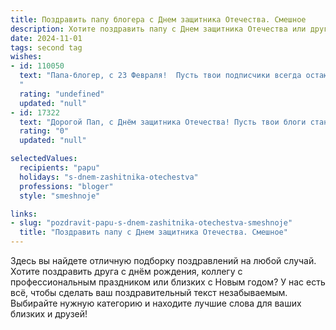 ```yaml
---
title: Поздравить папу блогера с Днем защитника Отечества. Смешное
description: Хотите поздравить папу с Днем защитника Отечества или другим праздником? Наш ИИ создаст незабываемое поздравление, а вы обязательно выделитесь среди других.  
date: 2024-11-01
tags: second tag
wishes:
- id: 110050
  text: "Папа-блогер, с 23 Февраля!  Пусть твои подписчики всегда остаются верными, а хейтеры –  источником бесконечного вдохновения для новых шедевров контента!  Желаю тебе крепкого здоровья, чтобы выдерживать натиск комментариев,  и железных нервов – чтобы не удалять аккаунт после очередного вирусного фейла!  С праздником, защитник нашего семейного ютуб-канала!
  "
  rating: "undefined"
  updated: "null"
- id: 17322
  text: "Дорогой Пап, с Днём защитника Отечества! Пусть твои блоги станут такими же мощными, как танки на параде, и пусть твои подписчики будут защитниками твоего контента, как десантники защищают нашу страну! Смелость твоих идей и стойкость твоего блога — это твоя лучшая формация. Поздравляю и желаю, чтобы твои посты всегда были на передовой трендов!"
  rating: "0"
  updated: "null"

selectedValues:
  recipients: "papu"
  holidays: "s-dnem-zashitnika-otechestva"
  professions: "bloger"
  style: "smeshnoje"

links:
- slug: "pozdravit-papu-s-dnem-zashitnika-otechestva-smeshnoje"
  title: "Поздравить папу с Днем защитника Отечества. Смешное"
---
```


Здесь вы найдете отличную подборку поздравлений на любой случай. 
Хотите поздравить друга с днём рождения, коллегу с профессиональным праздником или близких с Новым годом? У нас есть всё, чтобы сделать ваш поздравительный текст незабываемым. Выбирайте нужную категорию и находите лучшие слова для ваших близких и друзей!
